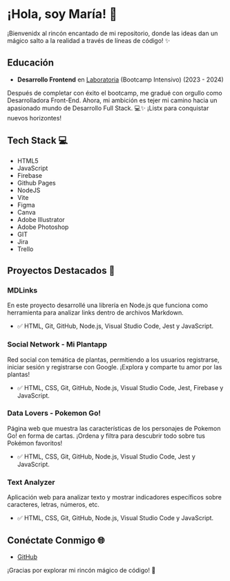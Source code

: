
# ¡Hola, soy María! 👋

¡Bienvenidx al rincón encantado de mi repositorio, donde las ideas dan un mágico salto a la realidad a través de líneas de código! ✨

## Educación
- **Desarrollo Frontend** en [Laboratoria](https://www.laboratoria.la/) (Bootcamp Intensivo) (2023 - 2024)

Después de completar con éxito el bootcamp, me gradué con orgullo como Desarrolladora Front-End. Ahora, mi ambición es tejer mi camino hacia un apasionado mundo de Desarrollo Full Stack. 💻✨ ¡Listx para conquistar nuevos horizontes!

## Tech Stack 💻
- HTML5
- JavaScript
- Firebase
- Github Pages
- NodeJS
- Vite
- Figma
- Canva
- Adobe Illustrator
- Adobe Photoshop
- GIT
- Jira
- Trello

## Proyectos Destacados 🚀
### MDLinks
En este proyecto desarrollé una librería en Node.js que funciona como herramienta para analizar links dentro de archivos Markdown.
- ✅ HTML, Git, GitHub, Node.js, Visual Studio Code, Jest y JavaScript.

### Social Network - Mi Plantapp
Red social con temática de plantas, permitiendo a los usuarios registrarse, iniciar sesión y registrarse con Google. ¡Explora y comparte tu amor por las plantas!
- ✅ HTML, CSS, Git, GitHub, Node.js, Visual Studio Code, Jest, Firebase y JavaScript.

### Data Lovers - Pokemon Go!
Página web que muestra las características de los personajes de Pokemon Go! en forma de cartas. ¡Ordena y filtra para descubrir todo sobre tus Pokémon favoritos!
- ✅ HTML, CSS, Git, GitHub, Node.js, Visual Studio Code, Jest y JavaScript.

### Text Analyzer
Aplicación web para analizar texto y mostrar indicadores específicos sobre caracteres, letras, números, etc.
- ✅ HTML, CSS, Git, GitHub, Node.js, Visual Studio Code y JavaScript.

## Conéctate Conmigo 🌐
- [GitHub](https://github.com/Mariasalcedo13)

¡Gracias por explorar mi rincón mágico de código! 🌟





